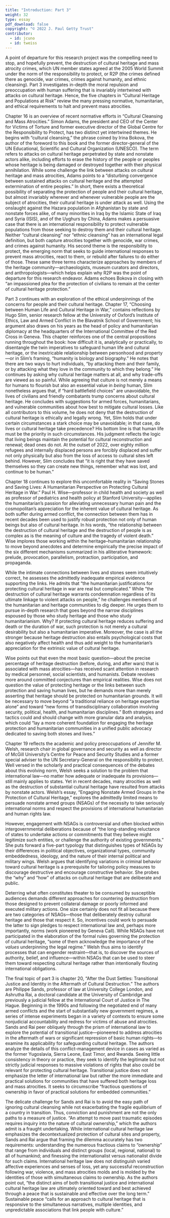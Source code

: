 ```yaml
---
title: "Introduction: Part 3"
weight: 32
type: essay
pdf_download: false
copyright: "© 2022 J. Paul Getty Trust"
contributor:
  - id: jcuno
  - id: tweiss
---
```


A point of departure for this research project was the compelling need to stop, and hopefully prevent, the destruction of cultural heritage and mass atrocity crimes, which UN member states agreed at the 2005 World Summit under the norm of the responsibility to protect, or R2P (the crimes defined there as genocide, war crimes, crimes against humanity, and ethnic cleansing). Part 3 investigates in-depth the moral repulsion and preoccupation with human suffering that is invariably intertwined with attacks on cultural heritage. Hence, the five chapters in “Cultural Heritage and Populations at Risk” review the many pressing normative, humanitarian, and ethical requirements to halt and prevent mass atrocities.

Chapter 16 is an overview of recent normative efforts in “Cultural Cleansing and Mass Atrocities.” Simon Adams, the president and CEO of the Center for Victims of Torture and former executive director of the Global Centre for the Responsibility to Protect, has two distinct yet intertwined themes. He begins with “cultural cleansing,” the phrase coined by Irina Bokova, the author of the foreword to this book and the former director-general of the UN Educational, Scientific and Cultural Organization (UNESCO). The term refers to attacks on cultural heritage perpetrated by state and nonstate actors alike, including efforts to erase the history of the people or peoples whose heritage is being damaged or destroyed together with their physical annihilation. While some challenge the link between attacks on cultural heritage and mass atrocities, Adams points to a “disturbing convergence between sustained attacks on cultural heritage and the attempted extermination of entire peoples.” In short, there exists a theoretical possibility of separating the protection of people and their cultural heritage, but almost invariably wherever and whenever vulnerable people are the subject of atrocities, their cultural heritage is under attack as well. Using the onslaught against the Hazara population in Afghanistan by state and nonstate forces alike, of many minorities in Iraq by the Islamic State of Iraq and Syria (ISIS), and of the Uyghurs by China, Adams makes a persuasive case that there is an international responsibility to protect vulnerable populations from those seeking to destroy them and their cultural heritage. Neither “cultural cleansing” nor “ethnic cleansing” has an international legal definition, but both capture atrocities together with genocide, war crimes, and crimes against humanity. His second theme is the responsibility to protect, the emerging norm that seeks to guide international responses to prevent mass atrocities, react to them, or rebuild after failures to do either of those. These same three terms characterize approaches by members of the heritage community—archaeologists, museum curators and directors, and anthropologists—which helps explain why R2P was the point of departure for this research endeavor. Adams echoes Bokova in closing with “an impassioned plea for the protection of civilians to remain at the center of cultural heritage protection.”

Part 3 continues with an exploration of the ethical underpinnings of the concerns for people and their cultural heritage. Chapter 17, “Choosing between Human Life and Cultural Heritage in War,” contains reflections by Hugo Slim, senior research fellow at the University of Oxford’s Institute of Ethics, Law and Armed Conflict in the Blavatnik School of Government; his argument also draws on his years as the head of policy and humanitarian diplomacy at the headquarters of the International Committee of the Red Cross in Geneva. This chapter reinforces one of the central propositions running throughout the book: how difficult it is, analytically or practically, to disentangle the twin imperatives to safeguard human life and cultural heritage, or the inextricable relationship between personhood and property—or in Slim’s framing, “humanity is biology and biography.” He notes that there are two ways to hurt individuals, “by attacking them and their family, or by attacking what they love in the community to which they belong.” He continues by asking why cultural heritage matters at all, and why trade-offs are viewed as so painful. While agreeing that culture is not merely a means for humans to flourish but also an essential value in *being* human, Slim nonetheless argues that, if “hard battlefield choices” are unavoidable, the lives of civilians and friendly combatants trump concerns about cultural heritage. He concludes with suggestions for armed forces, humanitarians, and vulnerable communities about how best to mitigate cultural losses. Like all contributors to this volume, he does not deny that the destruction of cultural heritage is ethically and legally wrong. Yet, Slim holds that under certain circumstances a stark choice may be unavoidable; in that case, do lives or cultural heritage take precedence? His bottom line is that human life must be the priority in such circumstances. His judgment reflects the logic that living beings maintain the potential for cultural reconstruction and renewal; dead ones do not. At the outset of 2022, over eighty million refugees and internally displaced persons are forcibly displaced and suffer not only physically but also from the loss of access to cultural sites left behind. However, Slim concludes that “it is right that they have saved themselves so they can create new things, remember what was lost, and continue to be human.”

Chapter 18 continues to explore this uncomfortable reality in “Saving Stones and Saving Lives: A Humanitarian Perspective on Protecting Cultural Heritage in War.” Paul H. Wise—professor in child health and society as well as professor of pediatrics and health policy at Stanford University—applies the humanitarian’s passion for alleviating unnecessary human pain and the cosmopolitan’s appreciation for the inherent value of cultural heritage. As both suffer during armed conflict, the connection between them has in recent decades been used to justify robust protection not only of human beings but also of cultural heritage. In his words, “the relationship between the destruction of cultural heritage and the destruction of people is as complex as is the meaning of culture and the tragedy of violent death.” Wise implores those working within the heritage–humanitarian relationship to move beyond anecdotes and determine empirically the precise impact of the six different mechanisms summarized in his alliterative framework: prelude, provocation, parallelism, protraction, participation, and propaganda.

While the intimate connections between lives and stones seem intuitively correct, he assesses the admittedly inadequate empirical evidence supporting the links. He admits that “the humanitarian justifications for protecting cultural heritage in war are real but complicated.” While “the destruction of cultural heritage warrants condemnation regardless of its ultimate linkage to violent attacks on people,” he challenges members of the humanitarian and heritage communities to dig deeper. He urges them to pursue in-depth research that goes beyond the narrow disciplines espoused by those who study heritage and those who study humanitarianism. Why? If protecting cultural heritage reduces suffering and death or the duration of war, such protection is not merely a cultural desirability but also a humanitarian imperative. Moreover, the case is all the stronger because heritage destruction also entails psychological costs that also negatively affect health and thus add weight to the humanitarian’s appreciation for the extrinsic value of cultural heritage.

Wise points out that even the most basic question—about the precise percentage of heritage destruction (before, during, and after wars) that is associated with mass atrocities—has received scant attention in research by medical personnel, social scientists, and humanists. Debate revolves more around committed conjectures than empirical realities. Wise does not question the value of protecting heritage or the links between such protection and saving human lives, but he demands more than merely asserting that heritage should be protected on humanitarian grounds. It will be necessary to move beyond “a traditional reliance on heritage expertise alone” and toward “new forms of transdisciplinary collaboration involving security, political, health, and humanitarian disciplines.” Both strategies and tactics could and should change with more granular data and analysis, which could “lay a more coherent foundation for engaging the heritage protection and humanitarian communities in a unified public advocacy dedicated to saving both stones and lives.”

Chapter 19 reflects the academic and policy preoccupations of Jennifer M. Welsh, research chair in global governance and security as well as director of McGill University’s Centre for Peace and Security Studies and a former special adviser to the UN Secretary-General on the responsibility to protect. Well versed in the scholarly and practical consequences of the debates about this evolving norm, Welsh seeks a solution to the problem that international law—no matter how adequate or inadequate its provisions—still mainly applies to states. Yet in recent decades, many atrocities as well as the destruction of substantial cultural heritage have resulted from attacks by nonstate actors. Welsh’s essay, “Engaging Nonstate Armed Groups in the Protection of Cultural Heritage,” explores the admittedly limited means to persuade nonstate armed groups (NSAGs) of the necessity to take seriously international norms and respect the provisions of international humanitarian and human rights law.

However, engagement with NSAGs is controversial and often blocked within intergovernmental deliberations because of “the long-standing reluctance of states to undertake actions or commitments that they believe might legitimize such entities, or challenge the authority of existing governments.” She puts forward a five-part typology that distinguishes types of NSAGs by their differences in political objectives, organizational types, community embeddedness, ideology, and the nature of their internal political and military wings. Welsh argues that identifying variations in criminal behavior toward cultural heritage is a prerequisite for tailoring policy measures to discourage destructive and encourage constructive behavior. She probes the “why” and “how” of attacks on cultural heritage that are deliberate and public.

Deterring what often constitutes theater to be consumed by susceptible audiences demands different approaches for countering destruction from those designed to prevent collateral damage or poorly informed and executed military actions. One size certainly does not fit all because there are two categories of NSAGs—those that deliberately destroy cultural heritage and those that respect it. So, incentives could work to persuade the latter to sign pledges to respect international law and, perhaps more importantly, norms (work pioneered by Geneva Call). While NSAGs have not participated in the elaboration of the formal rules governing the protection of cultural heritage, “some of them acknowledge the importance of the *values* underpinning the legal regime.” Welsh thus aims to identify processes that can engender restraint—that is, to discover the sources of authority, belief, and influence—within NSAGs that can be used to steer them toward respecting cultural heritage rather than intentionally flouting international obligations.

The final topic of part 3 is chapter 20, “After the Dust Settles: Transitional Justice and Identity in the Aftermath of Cultural Destruction.” The authors are Philippe Sands, professor of law at University College London, and Ashrutha Rai, a doctoral candidate at the University of Cambridge and previously a judicial fellow at the International Court of Justice in The Hague. Beginning in the 1990s and following the negotiated end of many armed conflicts and the start of substantially new government regimes, a series of intense experiments began in a variety of contexts to ensure some nonjudicial accountability and redress for victims of abuse and atrocities. Sands and Rai peer obliquely through the prism of international law to explore the potential of transitional justice—pioneered to address atrocities in the aftermath of wars or significant repression of basic human rights—to examine its applicability for safeguarding cultural heritage. The authors analyze the details of this conflict-management device in cases as varied as the former Yugoslavia, Sierra Leone, East Timor, and Rwanda. Seeing little consistency in theory or practice, they seek to identify the legitimate but not strictly judicial responses to massive violations of rights that also could be relevant for protecting cultural heritage. Transitional justice does not emphasize the letter of international law but rather the more immediate and practical solutions for communities that have suffered both heritage loss and mass atrocities. It seeks to circumscribe “fractious questions of ownership in favor of practical solutions for embedded communities.”

The delicate challenge for Sands and Rai is to avoid the easy path of ignoring cultural cleansing while not exacerbating the fragile equilibrium of a country in transition. Thus, conviction and punishment are not the only paths to a measure of justice. “An attempt to move past traumatic episodes requires inquiry into the nature of cultural ownership,” which the authors admit is a fraught undertaking. While international cultural heritage law emphasizes the decontextualized protection of cultural sites and property, Sands and Rai argue that framing the dilemma accurately has two requirements: understanding the numerous fractious claims to “ownership” that range from individuals and distinct groups (local, regional, national) to all of humankind; and finessing the internationalist versus nationalist divide for such claims. International heritage law does not distinguish varied affective experiences and senses of loss, yet any successful reconstruction following war, violence, and mass atrocities molds and is molded by the identities of those with simultaneous claims to ownership. As the authors point out, “the distinct aims of both transitional justice and international cultural heritage law are ultimately oriented toward and best achieved through a peace that is sustainable and effective over the long term.” Sustainable peace “calls for an approach to cultural heritage that is responsive to the simultaneous narratives, multiple identities, and unpredictable associations that link people with culture.”
